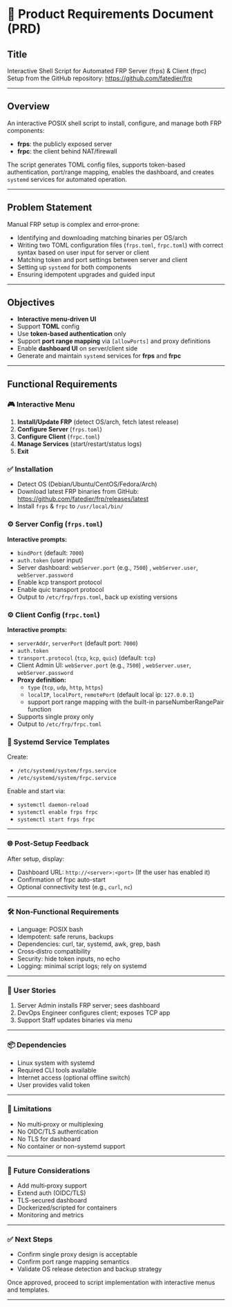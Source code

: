 # 🧾 Product Requirements Document (PRD)

## Title  
Interactive Shell Script for Automated FRP Server (frps) & Client (frpc) Setup from the GitHub repository: https://github.com/fatedier/frp

---

## Overview  
An interactive POSIX shell script to install, configure, and manage both FRP components:

- **frps**: the publicly exposed server  
- **frpc**: the client behind NAT/firewall  

The script generates TOML config files, supports token-based authentication, port/range mapping, enables the dashboard, and creates `systemd` services for automated operation.

---

## Problem Statement  
Manual FRP setup is complex and error‑prone:

- Identifying and downloading matching binaries per OS/arch
- Writing two TOML configuration files (`frps.toml`, `frpc.toml`) with correct syntax  based on user input  for server or client
- Matching token and port settings between server and client  
- Setting up `systemd` for both components  
- Ensuring idempotent upgrades and guided input

---

## Objectives  
- **Interactive menu-driven UI**  
- Support **TOML** config  
- Use **token-based authentication** only  
- Support **port range mapping** via `[allowPorts]` and proxy definitions  
- Enable **dashboard UI** on server/client side  
- Generate and maintain `systemd` services for **frps** and **frpc**

---

## Functional Requirements  

### 🎮 Interactive Menu
1. **Install/Update FRP** (detect OS/arch, fetch latest release)  
2. **Configure Server** (`frps.toml`)  
3. **Configure Client** (`frpc.toml`)  
4. **Manage Services** (start/restart/status logs)  
5. **Exit**

### ✅ Installation
- Detect OS (Debian/Ubuntu/CentOS/Fedora/Arch)
- Download latest FRP binaries from GitHub: https://github.com/fatedier/frp/releases/latest
- Install `frps` & `frpc` to `/usr/local/bin/`

### ⚙️ Server Config (`frps.toml`)
**Interactive prompts:**
- `bindPort` (default: `7000`)
- `auth.token` (user input)
- Server dashboard: `webServer.port` (e.g., `7500`) , `webServer.user`, `webServer.password`
- Enable kcp transport protocol 
- Enable quic transport protocol 
- Output to `/etc/frp/frps.toml`, back up existing versions

### ⚙️ Client Config (`frpc.toml`)
**Interactive prompts:**
- `serverAddr`, `serverPort` (default port: `7000`)
- `auth.token`
- `transport.protocol` (`tcp`, `kcp`, `quic`) (default: `tcp`)
- Client Admin UI: `webServer.port` (e.g., `7500`) , `webServer.user`, `webServer.password`
- **Proxy definition:**
  - `type` (`tcp`, `udp`, `http`, `https`)
  - `localIP`, `localPort`, `remotePort` (default local ip: `127.0.0.1`)
  - support port range mapping with the built-in parseNumberRangePair function
- Supports single proxy only
- Output to `/etc/frp/frpc.toml`

### 🔧 Systemd Service Templates
Create:
- `/etc/systemd/system/frps.service`
- `/etc/systemd/system/frpc.service`


Enable and start via:
- `systemctl daemon-reload`
- `systemctl enable frps frpc`
- `systemctl start frps frpc`

---

### 🌐 Post‑Setup Feedback

After setup, display:
- Dashboard URL: `http://<server>:<port>` (If the user has enabled it)
- Confirmation of frpc auto-start
- Optional connectivity test (e.g., `curl`, `nc`)

---

### 🛠️ Non‑Functional Requirements
- Language: POSIX bash
- Idempotent: safe reruns, backups
- Dependencies: curl, tar, systemd, awk, grep, bash
- Cross‑distro compatibility
- Security: hide token inputs, no echo
- Logging: minimal script logs; rely on systemd

---

### 👤 User Stories
1. Server Admin installs FRP server; sees dashboard
2. DevOps Engineer configures client; exposes TCP app
3. Support Staff updates binaries via menu

---

### 📦 Dependencies
- Linux system with systemd
- Required CLI tools available
- Internet access (optional offline switch)
- User provides valid token

---

### 🚫 Limitations
- No multi‑proxy or multiplexing
- No OIDC/TLS authentication
- No TLS for dashboard
- No container or non-systemd support

---

### 🔮 Future Considerations
- Add multi‑proxy support
- Extend auth (OIDC/TLS)
- TLS-secured dashboard
- Dockerized/scripted for containers
- Monitoring and metrics

---

### ✅ Next Steps
- Confirm single proxy design is acceptable
- Confirm port range mapping semantics
- Validate OS release detection and backup strategy

Once approved, proceed to script implementation with interactive menus and templates.

---

